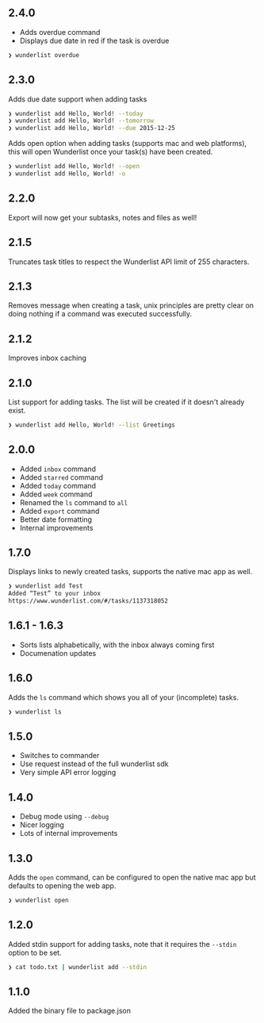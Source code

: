 ## 2.4.0

- Adds overdue command
- Displays due date in red if the task is overdue

```sh
❯ wunderlist overdue
```

## 2.3.0

Adds due date support when adding tasks

```sh
❯ wunderlist add Hello, World! --today
❯ wunderlist add Hello, World! --tomorrow
❯ wunderlist add Hello, World! --due 2015-12-25
```

Adds open option when adding tasks (supports mac and web platforms), this will
open Wunderlist once your task(s) have been created.

```sh
❯ wunderlist add Hello, World! --open
❯ wunderlist add Hello, World! -o
```

## 2.2.0

Export will now get your subtasks, notes and files as well!

## 2.1.5

Truncates task titles to respect the Wunderlist API limit of 255 characters.

## 2.1.3

Removes message when creating a task, unix principles are pretty clear on doing
nothing if a command was executed successfully.

## 2.1.2

Improves inbox caching

## 2.1.0

List support for adding tasks. The list will be created if it doesn't already
exist.

```sh
❯ wunderlist add Hello, World! --list Greetings
```

## 2.0.0

- Added `inbox` command
- Added `starred` command
- Added `today` command
- Added `week` command
- Renamed the `ls` command to `all`
- Added `export` command
- Better date formatting
- Internal improvements

## 1.7.0

Displays links to newly created tasks, supports the native mac app as well.

```sh
❯ wunderlist add Test
Added “Test” to your inbox
https://www.wunderlist.com/#/tasks/1137318052
```

## 1.6.1 - 1.6.3

- Sorts lists alphabetically, with the inbox always coming first
- Documenation updates

## 1.6.0

Adds the `ls` command which shows you all of your (incomplete) tasks.

```sh
❯ wunderlist ls
```

## 1.5.0

- Switches to commander
- Use request instead of the full wunderlist sdk
- Very simple API error logging

## 1.4.0

- Debug mode using `--debug`
- Nicer logging
- Lots of internal improvements

## 1.3.0

Adds the `open` command, can be configured to open the native mac app but
defaults to opening the web app.

```sh
❯ wunderlist open
```

## 1.2.0

Added stdin support for adding tasks, note that it requires the `--stdin`
option to be set.

```sh
❯ cat todo.txt | wunderlist add --stdin
```

## 1.1.0

Added the binary file to package.json

